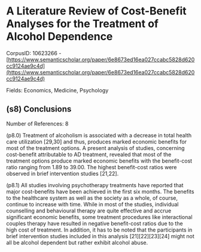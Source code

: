 # A Literature Review of Cost-Benefit Analyses for the Treatment of Alcohol Dependence

CorpusID: 10623266 - [https://www.semanticscholar.org/paper/6e8673ed16ea027ccabc5828d620cc9124ae9c4d](https://www.semanticscholar.org/paper/6e8673ed16ea027ccabc5828d620cc9124ae9c4d)

Fields: Economics, Medicine, Psychology

## (s8) Conclusions
Number of References: 8

(p8.0) Treatment of alcoholism is associated with a decrease in total health care utilization [29,30] and thus, produces marked economic benefits for most of the treatment options. A present analysis of studies, concerning cost-benefit attributable to AD treatment, revealed that most of the treatment options produce marked economic benefits with the benefit-cost ratio ranging from 1.89 to 39.00. The highest benefit-cost ratios were observed in brief intervention studies [21,22].

(p8.1) All studies involving psychotherapy treatments have reported that major cost-benefits have been achieved in the first six months. The benefits to the healthcare system as well as the society as a whole, of course, continue to increase with time. While in most of the studies, individual counselling and behavioural therapy are quite effective and accrue significant economic benefits, some treatment procedures like interactional couples therapy have resulted in negative benefit-cost ratios due to the high cost of treatment. In addition, it has to be noted that the participants in brief intervention studies included in this analysis [21][22][23][24] might not all be alcohol dependent but rather exhibit alcohol abuse.
